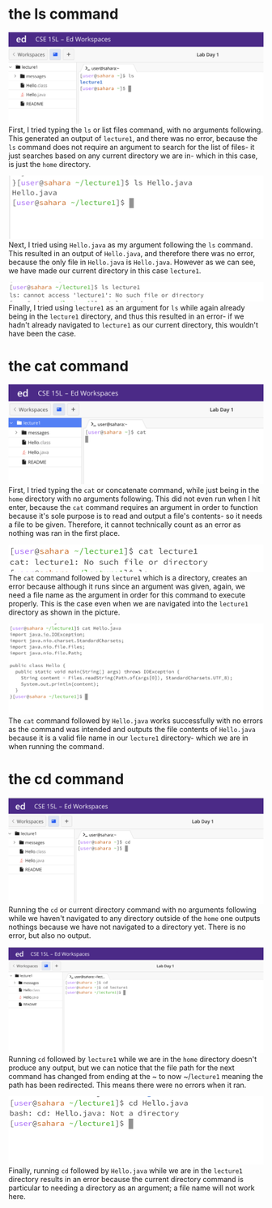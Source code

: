 # the ls command
![Image](lab1-2.png)
First, I tried typing the ```ls``` or list files command, with no arguments following. This generated an output of ```lecture1```, and there was no error, because the ```ls``` command does not require an argument to search for the list of files- it just searches based on any current directory we are in- which in this case, is just the ```home``` directory.

![Image](lab1-1.png)
Next, I tried using ```Hello.java``` as my argument following the ```ls``` command. This resulted in an output of ```Hello.java```, and therefore there was no error, because the only file in ```Hello.java``` is ```Hello.java```. However as we can see, we have made our current directory in this case ```lecture1```.

![Image](lab1-3.png)
Finally, I tried using ```lecture1``` as an argument for ```ls``` while again already being in the ```lecture1``` directory, and thus this resulted in an error- if we hadn't already navigated to ```lecture1``` as our current directory, this wouldn't have been the case.


# the cat command
![Image](lab1-5.png)
First, I tried typing the ```cat``` or concatenate command, while just being in the ```home``` directory with no arguments following. This did not even run when I hit enter, because the ```cat``` command requires an argument in order to function because it's sole purpose is to read and output a file's contents- so it needs a file to be given. Therefore, it cannot technically count as an error as nothing was ran in the first place.

![Image](lab1-4.png)
The ```cat``` command followed by ```lecture1``` which is a directory, creates an error because although it runs since an argument was given, again, we need a file name as the argument in order for this command to execute properly. This is the case even when we are navigated into the ```lecture1``` directory as shown in the picture.

![Image](lab1-6.png)
The ```cat``` command followed by ```Hello.java``` works successfully with no errors as the command was intended and outputs the file contents of ```Hello.java``` because it is a valid file name in our ```lecture1``` directory- which we are in when running the command.

# the cd command
![Image](lab1-7.png) 
Running the ```cd``` or current directory command with no arguments following while we haven't navigated to any directory outside of the ```home``` one outputs nothings because we have not navigated to a directory yet. There is no error, but also no output.

![Image](lab1-8.png)
Running ```cd``` followed by ```lecture1``` while we are in the ```home``` directory doesn't produce any output, but we can notice that the file path for the next command has changed from ending at the ~ to now ~/```lecture1``` meaning the path has been redirected. This means there were no errors when it ran.

![Image](lab1-9.png)
Finally, running ```cd``` followed by ```Hello.java``` while we are in the ```lecture1``` directory results in an error because the current directory command is particular to needing a directory as an argument; a file name will not work here.
